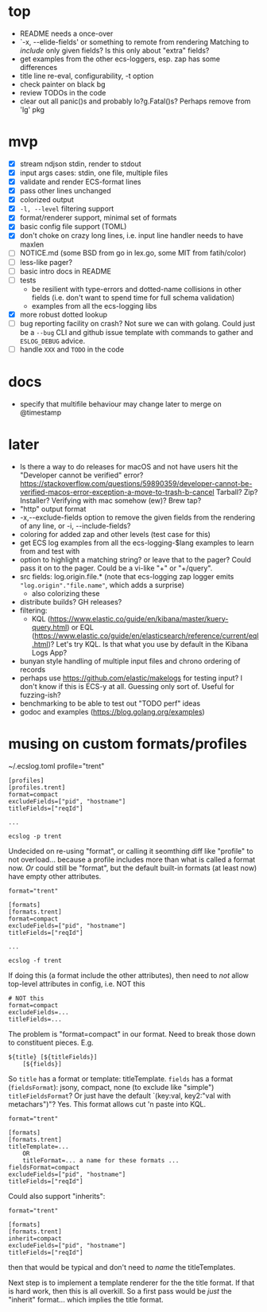 # top

- README needs a once-over
- `-x, --elide-fields' or something to remote from rendering
  Matching to *include* only given fields? Is this only about "extra" fields?
- get examples from the other ecs-loggers, esp. zap has some differences
- title line re-eval, configurability, -t option
- check painter on black bg
- review TODOs in the code
- clear out all panic()s and probably lo?g.Fatal()s? Perhaps remove from 'lg' pkg

# mvp

- [x] stream ndjson stdin, render to stdout
- [x] input args cases: stdin, one file, multiple files
- [x] validate and render ECS-format lines
- [x] pass other lines unchanged
- [x] colorized output
- [x] `-l, --level` filtering support
- [x] format/renderer support, minimal set of formats
- [x] basic config file support (TOML)
- [x] don't choke on crazy long lines, i.e. input line handler needs to have maxlen
- [ ] NOTICE.md (some BSD from go in lex.go, some MIT from fatih/color)
- [ ] less-like pager?
- [ ] basic intro docs in README
- [ ] tests
  - be resilient with type-errors and dotted-name collisions in other fields
    (i.e. don't want to spend time for full schema validation)
  - examples from all the ecs-logging libs
- [x] more robust dotted lookup
- [ ] bug reporting facility on crash? Not sure we can with golang. Could just
  be a `--bug` CLI and github issue template with commands to gather and
  `ESLOG_DEBUG` advice.
- [ ] handle `XXX` and `TODO` in the code

# docs

- specify that multifile behaviour may change later to merge on @timestamp

# later

- Is there a way to do releases for macOS and not have users hit the
  "Developer cannot be verified" error?
  https://stackoverflow.com/questions/59890359/developer-cannot-be-verified-macos-error-exception-a-move-to-trash-b-cancel
  Tarball? Zip? Installer? Verifying with mac somehow (ew)? Brew tap?
- "http" output format
- -x,--exclude-fields option to remove the given fields from the rendering
  of any line, or -i, --include-fields?
- coloring for added zap and other levels (test case for this)
- get ECS log examples from all the ecs-logging-$lang examples to learn from
  and test with
- option to highlight a matching string? or leave that to the pager? Could
  pass it on to the pager. Could be a vi-like "+<num>" or "+/query".
- src fields: log.origin.file.\* (note that ecs-logging zap logger emits
  `"log.origin"."file.name"`, which adds a surprise)
    - also colorizing these
- distribute builds? GH releases?
- filtering:
    - KQL (https://www.elastic.co/guide/en/kibana/master/kuery-query.html) or
      EQL (https://www.elastic.co/guide/en/elasticsearch/reference/current/eql.html)?
      Let's try KQL.
      Is that what you use by default in the Kibana Logs App?
- bunyan style handling of multiple input files and chrono ordering
  of records
- perhaps use https://github.com/elastic/makelogs for testing input?
  I don't know if this is ECS-y at all. Guessing only sort of. Useful
  for fuzzing-ish?
- benchmarking to be able to test out "TODO perf" ideas
- godoc and examples (https://blog.golang.org/examples)

# musing on custom formats/profiles

~/.ecslog.toml
    profile="trent"

    [profiles]
    [profiles.trent]
    format=compact
    excludeFields=["pid", "hostname"]
    titleFields=["reqId"]

    ...

    ecslog -p trent

Undecided on re-using "format", or calling it seomthing diff like "profile"
to not overload... because a profile includes more than what is called
a format now. *Or* could still be "format", but the default built-in formats
(at least now) have empty other attributes.

    format="trent"

    [formats]
    [formats.trent]
    format=compact
    excludeFields=["pid", "hostname"]
    titleFields=["reqId"]

    ...

    ecslog -f trent

If doing this (a format include the other attributes), then need to *not*
allow top-level attributes in config, i.e. NOT this

    # NOT this
    format=compact
    excludeFields=...
    titleFields=...

The problem is "format=compact" in our format. Need to break those down to
constituent pieces. E.g.

    ${title} [${titleFields}]
        [${fields}]

So `title` has a format or template: titleTemplate.
`fields` has a format (`fieldsFormat`): jsony, compact, none (to exclude like "simple")
`titleFieldsFormat`? Or just have the default `(key:val, key2:"val with metachars")"? Yes.
This format allows cut 'n paste into KQL.

    format="trent"

    [formats]
    [formats.trent]
    titleTemplate=...
        OR
        titleFormat=... a name for these formats ...
    fieldsFormat=compact
    excludeFields=["pid", "hostname"]
    titleFields=["reqId"]

Could also support "inherits":

    format="trent"

    [formats]
    [formats.trent]
    inherit=compact
    excludeFields=["pid", "hostname"]
    titleFields=["reqId"]

then that would be typical and don't need to *name* the titleTemplates.

Next step is to implement a template renderer for the the title format.
If that is hard work, then this is all overkill. So a first pass would be
*just* the "inherit" format... which implies the title format.


